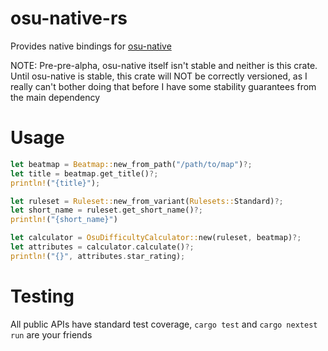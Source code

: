 # osu-native-rs

Provides native bindings for [osu-native](https://github.com/minisbett/osu-native-new)

NOTE: Pre-pre-alpha, osu-native itself isn't stable and neither is this crate. Until osu-native is stable, this crate will NOT be correctly versioned, as I really can't bother doing that before I have some stability guarantees from the main dependency

# Usage

```rust
let beatmap = Beatmap::new_from_path("/path/to/map")?;
let title = beatmap.get_title()?;
println!("{title}");

let ruleset = Ruleset::new_from_variant(Rulesets::Standard)?;
let short_name = ruleset.get_short_name()?;
println!("{short_name}")

let calculator = OsuDifficultyCalculator::new(ruleset, beatmap)?;
let attributes = calculator.calculate()?;
println!("{}", attributes.star_rating);
```

# Testing

All public APIs have standard test coverage, `cargo test` and `cargo nextest run` are your friends 
